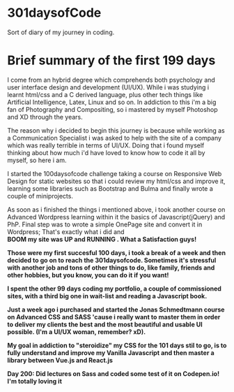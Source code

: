 # 301daysofCode
Sort of diary of my journey in coding. 

<h1>Brief summary of the first 199 days</h1>
<p>I come from an hybrid degree which comprehends both psychology and user interface design and development (UI/UX). While i was studying i learnt html/css and a C derived language, plus other tech things like Artificial Intelligence, Latex, Linux and so on. 
In addiction to this i'm a big fan of Photography and Compositing, so i mastered by myself Photoshop and XD through the years. 

The reason why i decided to begin this journey is because while working as a Communication Specialist i was asked to help with the site of a company which was really terrible in terms of UI/UX. Doing that i found myself thinking about how much i'd have loved to know how to code it all by myself, so here i am. 

I started the 100daysofcode challenge taking a course on Responsive Web Design for static websites so that i could review my html/css and improve it, learning some libraries such as Bootstrap and Bulma and finally wrote a couple of miniprojects. 

As soon as i finished the things i mentioned above, i took another course on Advanced Wordpress learning within it the basics of Javascript(jQuery) and PhP. Final step was to wrote a simple OnePage site and convert it in Wordpress; That's exactly what i did and <br> <strong> BOOM my site was UP and RUNNING <strong>. What a Satisfaction guys!  </strong>

Those were my first succesful 100 days, i took a break of a week and then decided to go on to reach the 301daysofcode. Sometimes it's stressful with another job and tons of other things to do, like family, friends and other hobbies, but you know, you can do it if you want!

I spent the other 99 days coding my portfolio, a couple of commissioned sites, with a third big one in wait-list and reading a Javascript book.

Just a week ago i purchased and started the Jonas Schmedtmann course on Advanced CSS and SASS 'cause i really want to master them in order to deliver my clients the best and the most beautiful and usable UI possible. (I'm a UI/UX woman, remember? xD). 

My goal in addiction to "steroidize" my CSS for the 101 days stil to go, is to fully understand and improve my Vanilla Javascript and then master a library between Vue.js and React.js 
</p>


Day 200: Did lectures on Sass and coded some test of it on Codepen.io! I'm totally loving it
